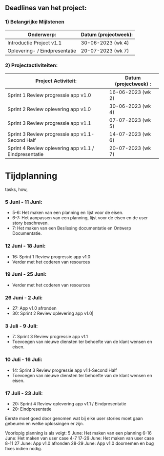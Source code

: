 ## Deadlines van het project:

### 1) Belangrijke Mijlstenen

|Onderwerp:|Datum (projectweek):|
|---|---|
|Introductie Project v1.1|30-06-2023 (wk 4)|
|Oplevering- / Eindpresentatie|20-07-2023 (wk 7)|


### 2) Projectactiviteiten:

|Project Activiteit:|Datum (projectweek) :|
|---|---|
|Sprint 1 Review progressie app v1.0|16-06-2023 (wk 2)|
|Sprint 2 Review oplevering app v1.0|30-06-2023 (wk 4)|
|Sprint 3 Review progressie app v1.1|07-07-2023 (wk 5)|
|Sprint 3 Review progressie app v1.1-Second Half|14-07-2023 (wk 6)|
|Sprint 4 Review oplevering app v1.1 / Eindpresentatie|20-07-2023 (wk 7)|

# Tijdplanning

tasks, how, 

### 5 Juni - 11 Juni:
- 5-6: Het maken van een planning en lijst voor de eisen.
- 6-7: Het aanpassen van een planning, lijst voor de eisen en de user story beschreven.
- 7: Het maken van een Beslissing documentatie en Ontwerp Documentatie.

### 12 Juni - 18 Juni:
- 16: Sprint 1 Review progressie app v1.0
- Verder met het coderen van resources


### 19 Juni - 25 Juni:
- Verder met het coderen van resources

### 26 Juni - 2 Juli:
- 27: App v1.0 afronden
- 30: Sprint 2 Review oplevering app v1.0|

### 3 Juli - 9 Juli:
- 7: Sprint 3 Review progressie app v1.1
- Toevoegen van nieuwe diensten ter behoefte van de klant wensen en eisen.

### 10 Juli - 16 Juli:
- 14: Sprint 3 Review progressie app v1.1-Second Half
- Toevoegen van nieuwe diensten ter behoefte van de klant wensen en eisen.

### 17 Juli - 23 Juli:
- 20: Sprint 4 Review oplevering app v1.1 / Eindpresentatie
- 20: Eindpresentatie






Eerste moet goed door genomen wat bij elke user stories moet gaan gebeuren en welke oplossingen er zijn. 

Voorlopig planning is als volgt:
5 June: Het maken van een planning
6-16 June: Het maken van user case 4-7 
17-26 June: Het maken van user case 8-11
27 June: App v1.0 afronden
28-29 June:  App v1.0 doornemen en bug fixes indien nodig.

